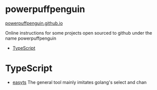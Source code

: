 # powerpuffpenguin

[powerpuffpenguin.github.io](https://powerpuffpenguin.github.io)

Online instructions for some projects open sourced to github under the name powerpuffpenguin


* [TypeScript](#TypeScript)

# TypeScript

* [easyts](ts/easyts) The general tool mainly imitates golang's select and chan
